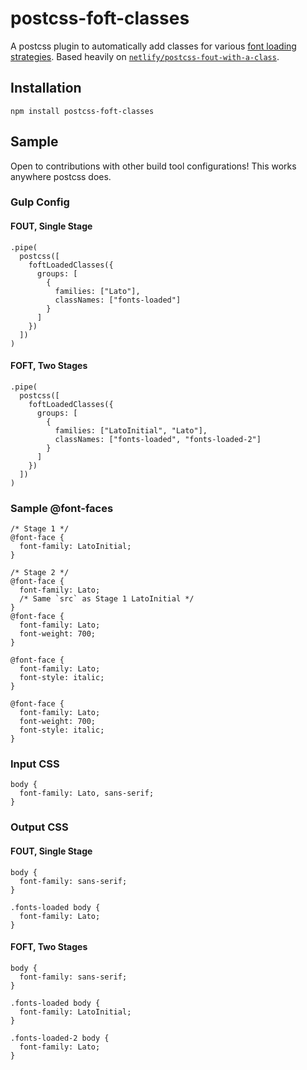# postcss-foft-classes

A postcss plugin to automatically add classes for various [font loading strategies](https://www.zachleat.com/web/comprehensive-webfonts/). Based heavily on [`netlify/postcss-fout-with-a-class`](https://github.com/netlify/postcss-fout-with-a-class).

## Installation

`npm install postcss-foft-classes`

## Sample

Open to contributions with other build tool configurations! This works anywhere postcss does.

### Gulp Config

#### FOUT, Single Stage

```
.pipe(
  postcss([
    foftLoadedClasses({
      groups: [
        {
          families: ["Lato"],
          classNames: ["fonts-loaded"]
        }
      ]
    })
  ])
)
```

#### FOFT, Two Stages

```
.pipe(
  postcss([
    foftLoadedClasses({
      groups: [
        {
          families: ["LatoInitial", "Lato"],
          classNames: ["fonts-loaded", "fonts-loaded-2"]
        }
      ]
    })
  ])
)
```

### Sample @font-faces

```
/* Stage 1 */
@font-face {
  font-family: LatoInitial;
}

/* Stage 2 */
@font-face {
  font-family: Lato;
  /* Same `src` as Stage 1 LatoInitial */ 
}
@font-face {
  font-family: Lato;
  font-weight: 700;
}

@font-face {
  font-family: Lato;
  font-style: italic;
}

@font-face {
  font-family: Lato;
  font-weight: 700;
  font-style: italic;
}
```

### Input CSS

```
body {
  font-family: Lato, sans-serif;
}
```

### Output CSS

#### FOUT, Single Stage

```
body {
  font-family: sans-serif;
}

.fonts-loaded body {
  font-family: Lato;
}
```

#### FOFT, Two Stages

```
body {
  font-family: sans-serif;
}

.fonts-loaded body {
  font-family: LatoInitial;
}

.fonts-loaded-2 body {
  font-family: Lato;
}
```